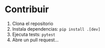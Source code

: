 # Contribuir

1. Clona el repositorio
2. Instala dependencias: `pip install .[dev]`
3. Ejecuta tests: `pytest`
4. Abre un pull request...